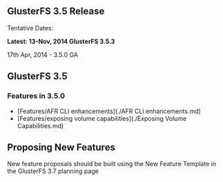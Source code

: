 GlusterFS 3.5 Release
---------------------

Tentative Dates:

<Strong>Latest: 13-Nov, 2014 GlusterFS 3.5.3 </Strong>

17th Apr, 2014 - 3.5.0 GA

GlusterFS 3.5
-------------

### Features in 3.5.0

-   [Features/AFR CLI enhancements](./AFR CLI enhancements.md)
-   [Features/exposing volume capabilities](./Exposing Volume Capabilities.md)

Proposing New Features
----------------------

New feature proposals should be built using the New Feature Template in
the GlusterFS 3.7 planning page